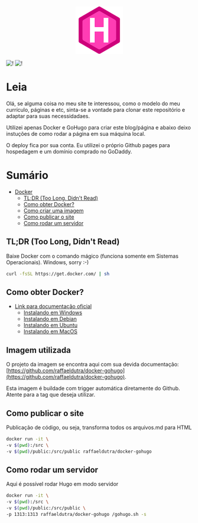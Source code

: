 <p align="center"><img src="static/gohugo.png"></p>

![!](https://img.shields.io/travis/raffaeldutra/raffaeldutra.github.io.svg) ![!](https://img.shields.io/travis/raffaeldutra/raffaeldutra.github.io/develop.svg)

# Leia

Olá, se alguma coisa no meu site te interessou, como o modelo do meu currículo, páginas e etc, sinta-se a vontade para clonar este repositório e adaptar para suas necessidadaes.  

Utilizei apenas Docker e GoHugo para criar este blog/página e abaixo deixo instuções de como rodar a página em sua máquina local.

O deploy fica por sua conta. Eu utilizei o próprio Github pages para hospedagem e um domínio comprado no GoDaddy.

# Sumário

- [Docker](#docker)
    - [TL;DR (Too Long, Didn't Read)](#tldr-too-long-didnt-read)
    - [Como obter Docker?](#como-obter-docker)
    - [Como criar uma imagem](#como-criar-uma-imagem)
    - [Como publicar o site](#como-publicar-o-site)
    - [Como rodar um servidor](#como-rodar-um-servidor)

## TL;DR (Too Long, Didn't Read)

Baixe Docker com o comando mágico (funciona somente em Sistemas Operacionais). Windows, sorry :-)

```bash
curl -fsSL https://get.docker.com/ | sh
```

<a name="como-obter-docker"></a>
## Como obter Docker?

- [Link para documentação oficial](https://docs.docker.com/install/)
    - [Instalando em Windows](https://docs.docker.com/docker-for-windows/install/)
    - [Instalando em Debian](https://docs.docker.com/install/linux/docker-ce/debian/)
    - [Instalando em Ubuntu](https://docs.docker.com/install/linux/docker-ce/ubuntu/)
    - [Instalando em MacOS](https://docs.docker.com/docker-for-mac/install/)

<a name="como-criar-imagem"></a>
## Imagem utilizada

O projeto da imagem se encontra aqui com sua devida documentação: [https://github.com/raffaeldutra/docker-gohugo](https://github.com/raffaeldutra/docker-gohugo).

Esta imagem é buildade com trigger automática diretamente do Github. Atente para a tag que deseja utilizar.

<a name="como-publicar-site"></a>
## Como publicar o site

Publicação de código, ou seja, transforma todos os arquivos.md para HTML

```bash
docker run -it \
-v $(pwd):/src \
-v $(pwd)/public:/src/public raffaeldutra/docker-gohugo
```

<a name="como-rodar-um-servidor"></a>
## Como rodar um servidor

Aqui é possível rodar Hugo em modo servidor

```bash
docker run -it \
-v $(pwd):/src \
-v $(pwd)/public:/src/public \
-p 1313:1313 raffaeldutra/docker-gohugo /gohugo.sh -s
```
